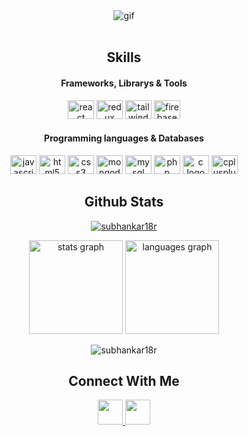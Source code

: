 <!-- gif -->
<div  align="center">
 <img  src="https://media.tenor.com/GfSX-u7VGM4AAAAC/coding.gif" alt="gif">
</div>
<br>
<h2 align="center">Skills</h2>

<h4 align="center">Frameworks, Librarys & Tools</h4>
<div align="center">
    <img src="https://cdn.jsdelivr.net/gh/devicons/devicon/icons/react/react-original.svg" height="30" width="42" alt="react logo"  />
    <img src="https://cdn.jsdelivr.net/gh/devicons/devicon/icons/redux/redux-original.svg" height="30" width="42" alt="redux logo"  />
    <img src="https://cdn.jsdelivr.net/gh/devicons/devicon/icons/tailwindcss/tailwindcss-plain.svg" height="30" width="42" alt="tailwindcss" />
    <img src="https://cdn.jsdelivr.net/gh/devicons/devicon/icons/firebase/firebase-plain.svg" height="30" width="42" alt="firebase logo"  />
 </div>
 <h4 align="center">Programming languages & Databases</h4>
<div align="center">
  <img src="https://cdn.jsdelivr.net/gh/devicons/devicon/icons/javascript/javascript-original.svg" height="30" width="42" alt="javascript logo"  />
  <img src="https://cdn.jsdelivr.net/gh/devicons/devicon/icons/html5/html5-original.svg" height="30" width="42" alt="html5 logo"  />
  <img src="https://cdn.jsdelivr.net/gh/devicons/devicon/icons/css3/css3-original.svg" height="30" width="42" alt="css3 logo"  />
   <img src="https://cdn.jsdelivr.net/gh/devicons/devicon/icons/mongodb/mongodb-original.svg" height="30" width="42" alt="mongodb logo"  />
  <img src="https://cdn.jsdelivr.net/gh/devicons/devicon/icons/mysql/mysql-original.svg" height="30" width="42" alt="mysql logo"  />
  <img src="https://cdn.jsdelivr.net/gh/devicons/devicon/icons/php/php-original.svg" height="30" width="42" alt="php logo"  />
   <img src="https://cdn.jsdelivr.net/gh/devicons/devicon/icons/c/c-original.svg" height="30" width="42" alt="c logo"  />
  <img src="https://cdn.jsdelivr.net/gh/devicons/devicon/icons/cplusplus/cplusplus-original.svg" height="30" width="42" alt="cplusplus logo"  />
 </div>
</div>
<!-- github stats -->
<h2 align="center">Github Stats</h2>
<p align="center"> <a href="https://github.com/ryo-ma/github-profile-trophy"><img src="https://github-profile-trophy.vercel.app/?username=subhankar18r" alt="subhankar18r" /></a> </p>
<div align="center">
  <img src="https://github-readme-stats.vercel.app/api?hide_title=false&hide_rank=false&show_icons=true&include_all_commits=true&count_private=true&disable_animations=false&theme=dracula&locale=en&hide_border=false&username=subhankar18r" height="150" alt="stats graph"  />
  <img src="https://github-readme-stats.vercel.app/api/top-langs?locale=en&hide_title=false&layout=compact&card_width=320&langs_count=5&theme=dracula&hide_border=false&username=subhankar18r" height="150" alt="languages graph"  />
</div>
<p align="center"><img align="center" src="https://github-readme-streak-stats.herokuapp.com/?user=subhankar18r&" alt="subhankar18r" /></p>
<!-- Connect with me -->
<div align="center">
    <h2 >Connect With Me</h2>
    <a href="https://facebook.com/subhankar18r" target="_blank">
            <img height="40" width="auto" src="https://cdn.jsdelivr.net/gh/devicons/devicon/icons/facebook/facebook-original.svg" />
    </a>
    <a href="https://linkedin.com/in/subhankar18r" target="_blank">
            <img  height="40" width="auto" src="https://cdn.jsdelivr.net/gh/devicons/devicon/icons/linkedin/linkedin-original.svg" />
    </a>
    </div>

